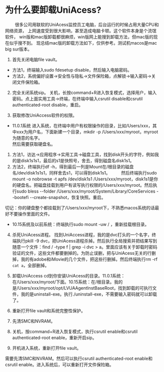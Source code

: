 
# 为什么要卸载UniAcess?
&emsp;&emsp;&nbsp;很多公司用联软的UniAcess监控员工电脑，后台运行的时候占用大量CPU和网络资源，
上网速度受到很大影响，甚至造成电脑卡顿。这个软件本身是个流氓软件，
win版和mac版卸载都很麻烦，win版网上能搜到卸载方法，但mac版的现在似乎搜不到。
现总结mac版的卸载方法如下，仅供参考。测试机macos是mac big sur版本。

1. 首先关闭电脑file vault。
- 方法1，终端输入sudo fdesetup disable，然后输入电脑密码。
- 方法2，系统偏好设置->安全性与隐私->文件保险箱，点解锁->输入密码->关闭文件保险箱。

2. 完全关闭系统sip。
关机，长按command+R进入恢复模式，选择用户，输入密码。点上面实用工具->终端，在终端中输入csrutil disable和csrutil authenticated-root disable，重启。

3. 获取修改UniAccess软件的权限。
- 11.0.1系统
进入系统，在终端中用户有权限操作的目录，比如/Users/xxx，其中xxx为用户名，下面新建一个目录，mkdir -p /Users/xxx/myroot，myroot为随意的名字。  
然后需要获取硬盘名。
1. 方法1，访达->应用程序->实用工具->磁盘工具，找到disk开头的字符，例如我的是disk1s1s1，最后的s1是快照号，舍去，得到磁盘名disk1s1。
2. 方法2，终端执行df -h，得到最后一列是Mount在/根目录的磁盘名/dev/disk1s1s1，同样舍去s1，可以得到disk1s1。
&emsp;&emsp;&nbsp;然后终端执行sudo mount -o nobrowse -t apfs /dev/disk1s1 /Users/xxx/myroot，disk1s1是你的硬盘名。把磁盘挂载到用户有读写执行权限的/Users/xxx/myroot。然后执行sudo bless --folder /Users/xxx/myroot/System/Library/CoreServices --bootefi --create-snapshot，恢复快照。重启。

切记：你的硬盘整个都挂载到了/Users/xxx/myroot下，不熟悉macos系统的话最好不要操作里面的文件。

- 10.15系统及以前系统：终端执行sudo mount -uw / ，重新挂载根目录。

4. 杀死UniAcess进程。
找到UniAccess进程，我的是dvc打头的一个名字，终端执行pkill -9 dvc，把UniAcess进程杀掉。然后执行全局搜索并把结果写到随意一个文件：find / -type f | grep -i dvc > a。里面应该有关于卸载时密码验证的文件，这些文件都要删掉的。为防止误删，把与UniAcess无关的行删掉，我的有adobe和iMovie的几个文件，把这些行删掉。然后终端执行rm -rf `cat a`，全部删掉。

5. 卸载UniAccess
cd到你安装UniAcess的目录。11.0.1系统：在/Users/xxx/myroot/下面。10.15系统：在/根目录。我的是/Users/xxx/myroot/opt/LVUAAgentInstBaseRoot，找到卸载的可执行文件，我的是uninstall-exe。执行./uninstall-exe，不需要输入密码就可以卸载了。

6. 重新打开file vault和系统完整性保护。
1. 先清SMC和NVRAM。
2. 关机，按command+R进入恢复模式，执行csrutil enable和csrutil authenticated-root enable，重新开启sip。
3. 开机进入系统，重新打开file vault。





需要先清SMC和NVRAM。然后可以执行csrutil authenticated-root enable和csrutil enable。进入系统后，可以重新打开文件保险箱。
